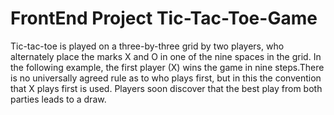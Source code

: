 # FrontEnd Project Tic-Tac-Toe-Game

Tic-tac-toe is played on a three-by-three grid by two players, who alternately place the marks X and O in one of the nine spaces in the grid.
In the following example, the first player (X) wins the game in nine steps.There is no universally agreed rule as to who plays first, but in this the convention that X plays first is used.
Players soon discover that the best play from both parties leads to a draw.

